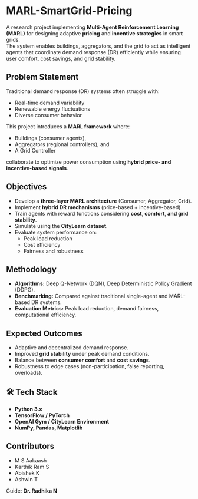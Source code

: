 # MARL-SmartGrid-Pricing

A research project implementing **Multi-Agent Reinforcement Learning (MARL)** for designing adaptive **pricing** and **incentive strategies** in smart grids.  
The system enables buildings, aggregators, and the grid to act as intelligent agents that coordinate demand response (DR) efficiently while ensuring user comfort, cost savings, and grid stability.

## Problem Statement
Traditional demand response (DR) systems often struggle with:
- Real-time demand variability
- Renewable energy fluctuations
- Diverse consumer behavior  

This project introduces a **MARL framework** where:
- Buildings (consumer agents),  
- Aggregators (regional controllers), and  
- A Grid Controller  

collaborate to optimize power consumption using **hybrid price- and incentive-based signals**.


## Objectives
- Develop a **three-layer MARL architecture** (Consumer, Aggregator, Grid).  
- Implement **hybrid DR mechanisms** (price-based + incentive-based).  
- Train agents with reward functions considering **cost, comfort, and grid stability**.  
- Simulate using the **CityLearn dataset**.  
- Evaluate system performance on:
  - Peak load reduction  
  - Cost efficiency  
  - Fairness and robustness  


## Methodology
- **Algorithms:** Deep Q-Network (DQN), Deep Deterministic Policy Gradient (DDPG).  
- **Benchmarking:** Compared against traditional single-agent and MARL-based DR systems.  
- **Evaluation Metrics:** Peak load reduction, demand fairness, computational efficiency.  

## Expected Outcomes
- Adaptive and decentralized demand response.  
- Improved **grid stability** under peak demand conditions.  
- Balance between **consumer comfort** and **cost savings**.  
- Robustness to edge cases (non-participation, false reporting, overloads).  


## 🛠️ Tech Stack
- **Python 3.x**
- **TensorFlow / PyTorch**
- **OpenAI Gym / CityLearn Environment**
- **NumPy, Pandas, Matplotlib**

## Contributors
- M S Aakaash  
- Karthik Ram S  
- Abishek K  
- Ashwin T  

Guide: **Dr. Radhika N**
